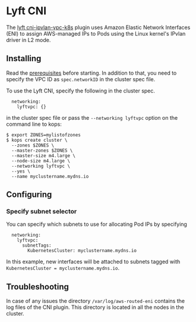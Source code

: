 # Lyft CNI

The [lyft cni-ipvlan-vpc-k8s](https://github.com/lyft/cni-ipvlan-vpc-k8s) plugin uses Amazon Elastic Network Interfaces (ENI) to assign AWS-managed IPs to Pods using the Linux kernel's IPvlan driver in L2 mode.

## Installing

Read the [prerequisites](https://github.com/lyft/cni-ipvlan-vpc-k8s#prerequisites) before starting. In addition to that, you need to specify the VPC ID as `spec.networkID` in the cluster spec file.

To use the Lyft CNI, specify the following in the cluster spec.

```
  networking:
    lyftvpc: {}
```

in the cluster spec file or pass the `--networking lyftvpc` option on the command line to kops:

```console
$ export ZONES=mylistofzones
$ kops create cluster \
  --zones $ZONES \
  --master-zones $ZONES \
  --master-size m4.large \
  --node-size m4.large \
  --networking lyftvpc \
  --yes \
  --name myclustername.mydns.io
```

## Configuring

### Specify subnet selector

You can specify which subnets to use for allocating Pod IPs by specifying

```
  networking:
    lyftvpc:
      subnetTags:
        KubernetesCluster: myclustername.mydns.io
```

In this example, new interfaces will be attached to subnets tagged with `KubernetesCluster = myclustername.mydns.io`.

## Troubleshooting

In case of any issues the directory `/var/log/aws-routed-eni` contains the log files of the CNI plugin. This directory is located in all the nodes in the cluster.

